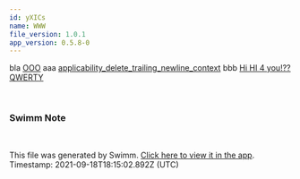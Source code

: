 ```yaml
---
id: yXICs
name: WWW
file_version: 1.0.1
app_version: 0.5.8-0
---
```


bla [OOO](ooo.3gw2O.sw.md) aaa [applicability_delete_trailing_newline_context](http://localhost:5000/#/repos/gtMYBGkMmfphS6DieumG/docs/0ZeX8wbeIfgAvc0Y44tm) bbb [Hi HI 4 you!??](http://localhost:5000/#/repos/DqevQ7WO43Ns6jADLIV9/docs/3RShaIcfj1byJEbWsDrY) [QWERTY](qwerty.3veWM.sw.md)

<br/>

<!-- THIS IS AN AUTOGENERATED SECTION. DO NOT EDIT THIS SECTION DIRECTLY -->
### Swimm Note



<br/>

This file was generated by Swimm. [Click here to view it in the app](http://localhost:5000/#/repos/ls4DA2fLasmQuEbT4ipw/docs/yXICs). Timestamp: 2021-09-18T18:15:02.892Z (UTC)